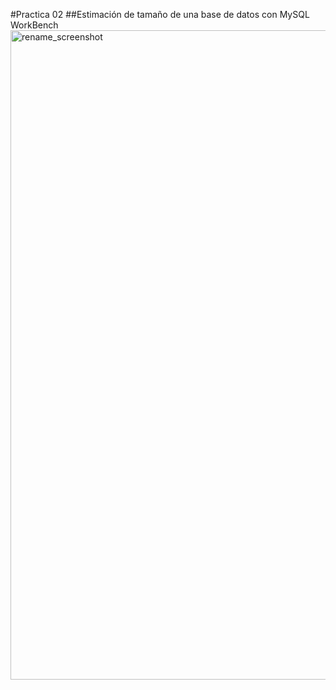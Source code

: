 #Practica 02
##Estimación de tamaño de una base de datos con MySQL WorkBench
 <img width="1039" alt="rename_screenshot" src="./images/ABD.png" width= "800">

